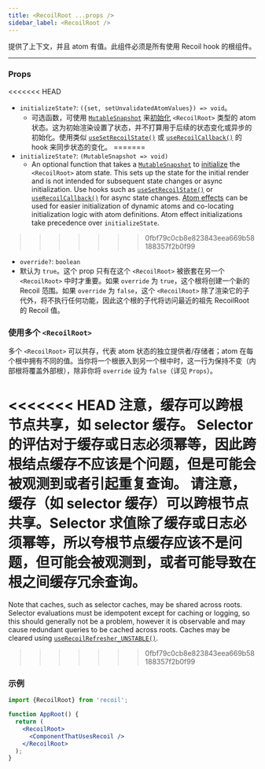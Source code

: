 ```yaml
---
title: <RecoilRoot ...props />
sidebar_label: <RecoilRoot />
---
```


提供了上下文，并且 atom 有值。此组件必须是所有使用 Recoil hook 的根组件。

---

### Props
<<<<<<< HEAD
- `initializeState?`: `({set, setUnvalidatedAtomValues}) => void`。
  - 可选函数，可使用 [`MutableSnapshot`](/docs/api-reference/core/Snapshot#Transforming_Snapshots) 来[初始化](/docs/api-reference/core/Snapshot#state-initialization) `<RecoilRoot>` 类型的 atom 状态。这为初始渲染设置了状态，并不打算用于后续的状态变化或异步的初始化。使用类似 [`useSetRecoilState()`](/docs/api-reference/core/useSetRecoilState) 或 [`useRecoilCallback()`](/docs/api-reference/core/useRecoilCallback) 的 hook 来同步状态的变化。
=======
- `initializeState?`: `(MutableSnapshot => void)`
  - An optional function that takes a [`MutableSnapshot`](/docs/api-reference/core/Snapshot#transforming-snapshots) to [initialize](/docs/api-reference/core/Snapshot#state-initialization) the `<RecoilRoot>` atom state.  This sets up the state for the initial render and is not intended for subsequent state changes or async initialization.  Use hooks such as [`useSetRecoilState()`](/docs/api-reference/core/useSetRecoilState) or [`useRecoilCallback()`](/docs/api-reference/core/useRecoilCallback) for async state changes.  [Atom effects](/docs/guides/atom-effects) can be used for easier initialization of dynamic atoms and co-locating initialization logic with atom definitions.  Atom effect initializations take precedence over `initializeState`.
>>>>>>> 0fbf79c0cb8e823843eea669b58188357f2b0f99
- `override?`: `boolean`
 - 默认为 `true`。这个 prop 只有在这个 `<RecoilRoot>` 被嵌套在另一个 `<RecoilRoot>` 中时才重要。如果 `override` 为 `true`，这个根将创建一个新的 Recoil 范围。如果 `override` 为 `false`，这个 `<RecoilRoot>` 除了渲染它的子代外，将不执行任何功能，因此这个根的子代将访问最近的祖先 RecoilRoot 的 Recoil 值。

### 使用多个 `<RecoilRoot>`

多个 `<RecoilRoot>` 可以共存，代表 atom 状态的独立提供者/存储者；atom 在每个根中拥有不同的值。当你将一个根嵌入到另一个根中时，这一行为保持不变（内部根将覆盖外部根），除非你将 `override` 设为 `false`（详见 `Props`）。

<<<<<<< HEAD
注意，缓存可以跨根节点共享，如 selector 缓存。 Selector 的评估对于缓存或日志必须幂等，因此跨根结点缓存不应该是个问题，但是可能会被观测到或者引起重复查询。
请注意，缓存（如 selector 缓存）可以跨根节点共享。Selector 求值除了缓存或日志必须幂等，所以夸根节点缓存应该不是问题，但可能会被观测到，或者可能导致在根之间缓存冗余查询。
=======
Note that caches, such as selector caches, may be shared across roots. Selector evaluations must be idempotent except for caching or logging, so this should generally not be a problem, however it is observable and may cause redundant queries to be cached across roots.  Caches may be cleared using [`useRecoilRefresher_UNSTABLE()`](/docs/api-reference/core/useRecoilRefresher).
>>>>>>> 0fbf79c0cb8e823843eea669b58188357f2b0f99

### 示例

```jsx
import {RecoilRoot} from 'recoil';

function AppRoot() {
  return (
    <RecoilRoot>
      <ComponentThatUsesRecoil />
    </RecoilRoot>
  );
}
```
